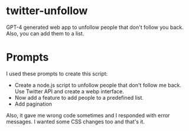 # twitter-unfollow
GPT-4 generated web app to unfollow people that don't follow you back. Also, you can add them to a list.

# Prompts
I used these prompts to create this script:
- Create a node.js script to unfollow people that don't follow me back. Use Twitter API and create a webp interface.
- Now add a feature to add people to a predefined list.
- Add pagination

Also, it gave me wrong code sometimes and I responded with error messages. I wanted some CSS changes too and that's it.
